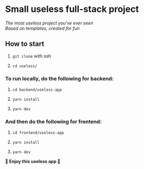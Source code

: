 # Small useless full-stack project
<i>The most useless project you've ever seen
<br />
Based on templates, created for fun</i>

## How to start

1. `git clone` with ssh

2. `cd useless/`

### To run locally, do the following for backend:

1. `cd backend/useless-app`

2. `yarn install`

3. `yarn dev`

### And then do the following for frontend:

1. `cd frontend/useless-app`

2. `yarn install`

3. `yarn dev`

<b>🎉 Enjoy this useless app 🎉</b>
